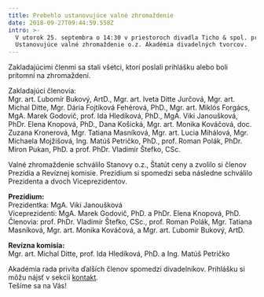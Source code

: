 ```yaml
---
title: Prebehlo ustanovujúce valné zhromaždenie
date: 2018-09-27T09:44:59.558Z
intro: >-
  V utorok 25. septembra o 14:30 v priestoroch divadla Ticho & spol. prebehlo
  Ustanovujúce valné zhromaždenie o.z. Akadémia divadelných tvorcov.
---
```

Zakladajúcimi členmi sa stali všetci, ktorí poslali prihlášku alebo boli prítomní na zhromaždení.

Zakladajúci členovia: \
Mgr. art. Ľubomír Bukový, ArtD., Mgr. art. Iveta Ditte Jurčová, Mgr. art. Michal Ditte, Mgr. Dária Fojtíková Fehérová, PhD., Mgr. art. Miklós Forgács, MgA. Marek Godovič, prof. Ida Hledíková, PhD., MgA. Viki Janoušková, PhDr. Elena Knopová, PhD., Dana Košická, Mgr. art. Monika Kováčová, doc. Zuzana Kronerová, Mgr. Tatiana Masníková, Mgr. art. Lucia Mihálová, Mgr. Michaela Mojžišová, Ing. Matúš Petričko, PhD., prof. Roman Polák, PhDr. Miron Pukan, PhD. a prof. PhDr. Vladimír Štefko, CSc.

Valné zhromaždenie schválilo Stanovy o.z., Štatút ceny a zvolilo si členov Prezídia a Revíznej komisie. Prezídium si spomedzi seba následne schválilo Prezidenta a dvoch Viceprezidentov.

**Prezídium:** \
Prezidentka: MgA. Viki Janoušková \
Viceprezidenti: MgA. Marek Godovič, PhD. a PhDr. Elena Knopová, PhD. \
Členovia: prof. PhDr. Vladimír Štefko, CSc., prof. Roman Polák, Mgr. Tatiana Masníková, Mgr. art. Monika Kováčová, a Mgr. art. Ľubomír Bukový, ArtD.

**Revízna komisia:** \
Mgr. art. Michal Ditte, prof. Ida Hledíková, PhD. a Ing. Matúš Petričko

Akadémia rada privíta ďalších členov spomedzi divadelníkov. Prihlášku si môžu nájsť v sekcii [kontakt](https://www.adt-theatre.sk/kontakt/). \
Tešíme sa na Vás!
